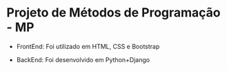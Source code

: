# Projeto de Métodos de Programação - MP

- FrontEnd: Foi utilizado em HTML, CSS e Bootstrap

- BackEnd: Foi desenvolvido em Python+Django


